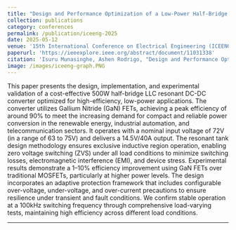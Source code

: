 ```yaml
---
title: "Design and Performance Optimization of a Low-Power Half-Bridge LLC Resonant Converter Using GaN FETs"
collection: publications
category: conferences
permalink: /publication/iceeng-2025
date: 2025-05-12
venue: '15th International Conference on Electrical Engineering (ICEENG)'
paperurl: 'https://ieeexplore.ieee.org/abstract/document/11031338'
citation: 'Isuru Munasinghe, Ashen Rodrigo, "Design and Performance Optimization of a Low-Power Half-Bridge LLC Resonant Converter Using GaN FETs," 15th International Conference on Electrical Engineering (ICEENG), Cairo, Egypt, 2025, pp. 1-6, http://dx.doi.org/10.1109/ICEENG64546.2025.11031338'
image: /images/iceeng-graph.PNG
---
```


This paper presents the design, implementation, and experimental validation of a cost-effective 500W half-bridge LLC resonant DC-DC converter optimized for high-efficiency, low-power applications. The converter utilizes Gallium Nitride (GaN) FETs, achieving a peak efficiency of around 90% to meet the increasing demand for compact and reliable power conversion in the renewable energy, industrial automation, and telecommunication sectors. It operates with a nominal input voltage of 72V (in a range of 63 to 75V) and delivers a 14.5V/40A output. The resonant tank design methodology ensures exclusive inductive region operation, enabling zero voltage switching (ZVS) under all load conditions to minimize switching losses, electromagnetic interference (EMI), and device stress. Experimental results demonstrate a 1–10% efficiency improvement using GaN FETs over traditional MOSFETs, particularly at higher power levels. The design incorporates an adaptive protection framework that includes configurable over-voltage, under-voltage, and over-current precautions to ensure resilience under transient and fault conditions. We confirm stable operation at a 100kHz switching frequency through comprehensive load-varying tests, maintaining high efficiency across different load conditions.

---
